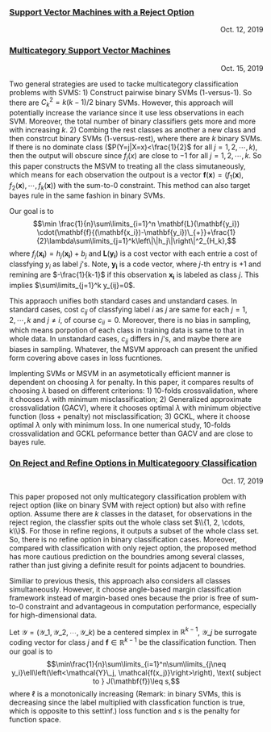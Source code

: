 ### [Support Vector Machines with a Reject Option](https://arxiv.org/pdf/1201.1140.pdf) 
<p align="right"> Oct. 12, 2019 </p>



### [Multicategory Support Vector Machines](http://citeseerx.ist.psu.edu/viewdoc/download?doi=10.1.1.129.3020&rep=rep1&type=pdf) 
<p align="right"> Oct. 15, 2019 </p>

Two general strategies are used to tacke multicategory classification problems with SVMS: 1) Construct pairwise binary SVMs (1-versus-1). So there are ${C_k^2}=k(k-1)/2$ binary SVMs. However, this approach will potentially increase the variance since it use less observations in each SVM. Moreover, the total number of binary classifiers gets more and more with increasing $k$. 2) Combing the rest classes as another a new class and then constrcut binary SVMs (1-versus-rest), where there are $k$ binary SVMs. If there is no dominate class ($P(Y=j|X=x)<\frac{1}{2}$ for all $j=1, 2, \cdots, k$), then the output will obscure since $f_j(x)$ are close to $-1$ for all $j=1, 2, \cdots, k$. So this paper constructs the MSVM to treating all the class simutaneously, which means for each observation the outpout is a vector $\mathbf{f}(\mathbf{x})=(f_1(\mathbf{x}), f_2(\mathbf{x}), \cdots, f_k(\mathbf{x}))$ with the sum-to-0 constraint. This method can also target bayes rule in the same fashion in binary SVMs.

Our goal is to
$$\min \frac{1}{n}\sum\limits_{i=1}^n \mathbf{L}(\mathbf{y_i}) \cdot(\mathbf{f}{(\mathbf{x_i})-\mathbf{y_i})\_{+}}+\frac{1}{2}\lambda\sum\limits_{j=1}^k\left\|\|h_j\|\right\|^2_{H_k},$$ 
where $f_j(\mathbf{x_i})=h_j(\mathbf{x_i})+b_j$ and $\mathbf{L}(\mathbf{y_i})$ is a cost vector with each entrie a cost of classfying $y_i$ as label $j$'s. Note, $\mathbf{y_i}$ is a code vector, where $j$-th entry is $+1$ and remining are $-\frac{1}{k-1}$ if this observation $\mathbf{x_i}$ is labeled as class $j$. This implies $\sum\limits_{j=1}^k y_{ij}=0$.

This appraoch unifies both standard cases and unstandard cases. In standard cases, cost $c_{ij}$ of classfying label $i$ as $j$ are same for each $j=1, 2, \cdots, k$ and $j\neq i$, of course $c_{ii}=0$. Moreover, there is no bias in sampling, which means porpotion of each class in training data is same to that in whole data. In unstandard cases, $c_{ij}$ differs in $j$'s, and maybe there are biases in sampling. Whatever, the MSVM approach can present the unified form covering above cases in loss fucntiones.

Implenting SVMs or MSVM in an asymetotically efficient manner is dependent on choosing $\lambda$ for penalty. In this paper, it compares results of choosing $\lambda$ based on different criterions: 1) 10-folds crossvalidation, where it chooses $\lambda$ with minimum misclassification; 2) Generalized approximate crossvalidation (GACV), where it chooses optimal $\lambda$ with minimum objective function (loss + penalty) not misclassification; 3) GCKL, where it choose optimal $\lambda$ only with minimum loss. In one numerical study, 10-folds crossvalidation and GCKL peformance better than GACV and are close to bayes rule.




### [On Reject and Refine Options in Multicategoory Classification](https://arxiv.org/pdf/1701.02265.pdf) 
<p align="right"> Oct. 17, 2019 </p>

This paper proposed not only multicategory classification problem with reject option (like on binary SVM with reject option) but also with refine option. Assume there are $k$ classes in the dataset, for observations in the reject region, the classfier spits out the whole class set $\\{1, 2, \cdots, k\\}$. For those in refine regions, it outputs a subset of the whole class set. So, there is no refine option in binary classification cases. Moreover, compared with classification with only reject option, the proposed method has more cautious prediction on the boundries among several classes, rather than just giving a definite result for points adjacent to boundries.

Similiar to previous thesis, this approach also considers all classes simultaneously. However, it choose angle-based margin classification framework instead of margin-based ones because the prior is free of sum-to-0 constraint and advantageous in computation performance, especially for high-dimensional data.

Let $\mathcal{Y}=(\mathcal{Y}\_1, \mathcal{Y}\_2, \cdots, \mathcal{Y}\_k)$ be a centered simplex in $\mathbb{R}^{k-1}$, $\mathcal{Y}\_j$ be surrogate coding vector for class $j$ and $\mathbf{f}\in\mathbb{R}^{k-1}$ be the classification function. Then our goal is to $$\min\frac{1}{n}\sum\limits_{i=1}^n\sum\limits_{j\neq y_i}\ell\left(\left<\mathcal{Y}\_j, \mathcal{f(x_j)}\right>\right), \text{ subject to } J(\mathbf{f})\leq s,$$
where $\ell$ is a monotonically increasing (Remark: in binary SVMs, this is decreasing since the label multiplied with classfication function is true, which is opposite to this settinf.) loss function and $s$ is the penalty for function space.
































